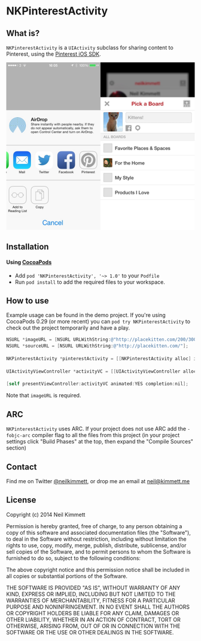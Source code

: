 NKPinterestActivity
===================

## What is?

`NKPinterestActivity` is a `UIActivity` subclass for sharing content to Pinterest, using the [Pinterest iOS SDK](https://developers.pinterest.com/ios/).

![UIActivityViewController](https://github.com/neilkimmett/NKPinterestActivity/raw/master/Screenshots/both.jpg)

## Installation

#### Using [CocoaPods](http://cocoapods.org/)
* Add `pod 'NKPinterestActivity', '~> 1.0'` to your `Podfile`
* Run `pod install` to add the required files to your workspace.

## How to use

Example usage can be found in the demo project. If you're using CocoaPods 0.29 (or more recent) you can `pod try NKPinterestActivity` to check out the project temporarily and have a play.

``` objective-c
NSURL *imageURL = [NSURL URLWithString:@"http://placekitten.com/200/300"];
NSURL *sourceURL = [NSURL URLWithString:@"http://placekitten.com/"];

NKPinterestActivity *pinterestActivity = [[NKPinterestActivity alloc] initWithClientId:@"YOURCLIENTIDHERE" imageURL:imageURL];

UIActivityViewController *activityVC = [[UIActivityViewController alloc] initWithActivityItems:@[sourceURL, @"Look at the lovely kittens!"]
                                                                         applicationActivities:@[pinterestActivity]];
[self presentViewController:activityVC animated:YES completion:nil];
```

Note that `imageURL` is required.

## ARC
`NKPinterestActivity` uses ARC. If your project does not use ARC add the `-fobjc-arc` compiler flag to all the files from this project (in your project settings click "Build Phases" at the top, then expand the "Compile Sources" section)

## Contact

Find me on Twitter [@neilkimmett](http://www.twitter.com/neilkimmett), or drop me an email at [neil@kimmett.me](neil@kimmett.me)

## License

Copyright (c) 2014 Neil Kimmett

Permission is hereby granted, free of charge, to any person obtaining a copy of this software and associated documentation files (the "Software"), to deal in the Software without restriction, including without limitation the rights to use, copy, modify, merge, publish, distribute, sublicense, and/or sell copies of the Software, and to permit persons to whom the Software is furnished to do so, subject to the following conditions:

The above copyright notice and this permission notice shall be included in all copies or substantial portions of the Software.

THE SOFTWARE IS PROVIDED "AS IS", WITHOUT WARRANTY OF ANY KIND, EXPRESS OR IMPLIED, INCLUDING BUT NOT LIMITED TO THE WARRANTIES OF MERCHANTABILITY, FITNESS FOR A PARTICULAR PURPOSE AND NONINFRINGEMENT. IN NO EVENT SHALL THE AUTHORS OR COPYRIGHT HOLDERS BE LIABLE FOR ANY CLAIM, DAMAGES OR OTHER LIABILITY, WHETHER IN AN ACTION OF CONTRACT, TORT OR OTHERWISE, ARISING FROM, OUT OF OR IN CONNECTION WITH THE SOFTWARE OR THE USE OR OTHER DEALINGS IN THE SOFTWARE.

